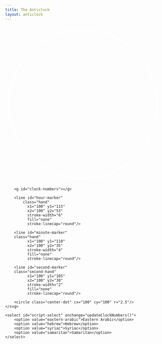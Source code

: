 ```yaml
---
title: The Anticlock
layout: anticlock
---
```


<div class="clock-container" markdown="0">
    <svg class="clock" viewBox="0 0 200 200">
        <circle cx="100" cy="100" r="95" fill="transparent" stroke="white" stroke-width="2"/>
        
        <g id="clock-numbers"></g>
        
        <line id="hour-marker"
            class="hand" 
              x1="100" y1="115" 
              x2="100" y2="53" 
              stroke-width="6"
              fill="none"
              stroke-linecap="round"/>
        
        <line id="minute-marker" 
        class="hand"
              x1="100" y1="110" 
              x2="100" y2="35" 
              stroke-width="4"
              fill="none"
              stroke-linecap="round"/>
        
        <line id="second-marker"
        class="second-hand" 
              x1="100" y1="105" 
              x2="100" y2="30" 
              stroke-width="2"
              fill="none"
              stroke-linecap="round"/>
        
        <circle class="center-dot" cx="100" cy="100" r="2.5"/>
    </svg>

    <select id="script-select" onchange="updateClockNumbers()">
        <option value="eastern-arabic">Eastern Arabic</option>
        <option value="hebrew">Hebrew</option>
        <option value="syriac">Syriac</option>
        <option value="samaritan">Samaritan</option>
    </select>
</div>

<script>
    const NUMBER_SYSTEMS = {
        "arabic": ["12", "1", "2", "3", "4", "5", "6", "7", "8", "9", "10", "11"],
        "eastern-arabic": ["۱۲", "۱", "۲", "۳", "٤", "٥", "٦", "۷", "۸", "۹", "۱۰", "۱۱"],
        "hebrew": ["יב", "א", "ב", "ג", "ד", "ה", "ו", "ז", "ח", "ט", "י", "יא"],
        "syriac": ["ܝܒ", "ܐ", "ܒ", "ܓ", "ܕ", "ܗ", "ܘ", "ܙ", "ܚ", "ܛ", "ܝ", "ܝܐ"],
        "samaritan": ["ࠉࠁ", "ࠀ", "ࠁ", "ࠂ", "ࠃ", "ࠄ", "ࠅ", "ࠆ", "ࠇ", "ࠈ", "ࠉ", "ࠉࠀ"]
    };

    function updateClockNumbers() {
        const selectedScript = document.getElementById('script-select').value;
        const numbers = NUMBER_SYSTEMS[selectedScript];
        const numbersGroup = document.getElementById('clock-numbers');
        numbersGroup.innerHTML = '';

        for (let i = 0; i < 12; i++) {
            const angle = -i * 30 - 90;
            const radius = selectedScript === 'samaritan' ? 75 : 85;
            const x = 100 + radius * Math.cos(angle * Math.PI / 180);
            const y = 100 + radius * Math.sin(angle * Math.PI / 180);
            
            const text = document.createElementNS("http://www.w3.org/2000/svg", "text");
            text.setAttribute("x", x);
            text.setAttribute("y", y);
            text.setAttribute("class", "number");
            text.setAttribute("text-anchor", "middle");
            text.setAttribute("data-script", selectedScript);
            text.setAttribute("dominant-baseline", "middle");
            text.textContent = numbers[i];
            
            numbersGroup.appendChild(text);
        }
    }

    function updateClockHands() {
        const now = new Date();
        const hours = now.getHours() % 12;
        const minutes = now.getMinutes();
        const seconds = now.getSeconds();
        
        const hourAngle = -(hours + minutes/60) * 30;
        const minuteAngle = -minutes * 6;
        const secondAngle = -seconds * 6;
        
        document.getElementById('hour-marker').setAttribute('transform', 
            `rotate(${hourAngle}, 100, 100)`);
        document.getElementById('minute-marker').setAttribute('transform', 
            `rotate(${minuteAngle}, 100, 100)`);
        document.getElementById('second-marker').setAttribute('transform', 
            `rotate(${secondAngle}, 100, 100)`);
    }

    // Initialize the clock
    updateClockNumbers();
    setInterval(updateClockHands, 1000);
    updateClockHands();
</script>